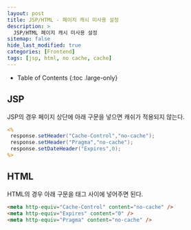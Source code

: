 ```yaml
---
layout: post
title: JSP/HTML - 페이지 캐시 미사용 설정
description: >
  JSP/HTML 페이지 캐시 미사용 설정
sitemap: false
hide_last_modified: true
categories: [Frontend]
tags: [jsp, html, no cache, cache]
---
```


- Table of Contents
{:toc .large-only}

## JSP

JSP의 경우 페이지 상단에 아래 구문을 넣으면 캐쉬가 적용되지 않는다.

```jsp
<%
 response.setHeader("Cache-Control","no-cache");
 response.setHeader("Pragma","no-cache");
 response.setDateHeader("Expires",0);
%>
```

## HTML

HTML의 경우 아래 구문을 <head> 태그 사이에 넣어주면 된다.

```html
<meta http-equiv="Cache-Control" content="no-cache" />
<meta http-equiv="Expires" content="0" />
<meta http-equiv="Pragma" content="no-cache" />
```
